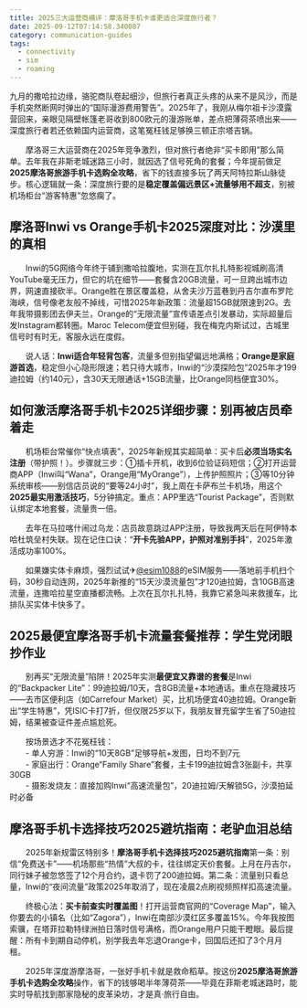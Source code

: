 ```yaml
---
title: 2025三大运营商横评：摩洛哥手机卡谁更适合深度旅行者？
date: 2025-09-12T07:14:58.340087
category: communication-guides
tags:
  - connectivity
  - sim
  - roaming
---
```


九月的撒哈拉边缘，骆驼商队卷起细沙，但旅行者真正头疼的从来不是风沙，而是手机突然断网时弹出的“国际漫游费用警告”。2025年了，我刚从梅尔祖卡沙漠露营回来，亲眼见隔壁帐篷老哥收到800欧元的漫游账单，差点把薄荷茶喷出来——深度旅行者若还依赖国内运营商，这笔冤枉钱足够换三顿正宗塔吉锅。  

　　摩洛哥三大运营商在2025年竞争激烈，但对旅行者绝非“买卡即用”那么简单。去年我在非斯老城迷路三小时，就因选了信号死角的套餐；今年提前做足**2025摩洛哥旅游手机卡选购全攻略**，省下的钱直接多玩了两天阿特拉斯山脉徒步。核心逻辑就一条：深度旅行要的是**稳定覆盖偏远景区+流量够用不超支**，别被机场柜台“游客特惠”忽悠瘸了。  

## 摩洛哥Inwi vs Orange手机卡2025深度对比：沙漠里的真相  

　　Inwi的5G网络今年终于铺到撒哈拉腹地，实测在瓦尔扎扎特影视城刷高清YouTube毫无压力，但它的坑在细节——套餐含20GB流量，可一旦跨出城市边界，网速直接砍半。Orange胜在景区覆盖稳，从舍夫沙万蓝巷到丹吉尔直布罗陀海峡，信号像老友般不掉线，可惜2025年新政策：流量超15GB就限速到2G。去年我带摄影团去伊夫兰，Orange的“无限流量”宣传语差点引发暴动，实际超量后发Instagram都转圈。Maroc Telecom便宜但别碰，我在梅克内斯试过，古城里信号时有时无，客服永远在度假。  

　　说人话：**Inwi适合年轻背包客**，流量多但别指望偏远地满格；**Orange是家庭游首选**，稳定但小心隐形限速；若只待大城市，Inwi的“沙漠探险包”2025年才199迪拉姆（约140元），含30天无限通话+15GB流量，比Orange同档便宜30%。  

## 如何激活摩洛哥手机卡2025详细步骤：别再被店员牵着走  

　　机场柜台常催你“快点填表”，2025年新规其实超简单：买卡后**必须当场实名注册**（带护照！）。步骤就三步：①插卡开机，收到6位验证码短信；②打开运营商APP（Inwi叫“Wana”，Orange用“MyOrange”），上传护照照片；③等10分钟系统审核——别信店员说的“要等24小时”，我上周在卡萨布兰卡机场，用这个**2025最实用激活技巧**，5分钟搞定。重点：APP里选“Tourist Package”，否则默认绑定本地套餐，流量贵一倍。  

　　去年在马拉喀什闹过乌龙：店员故意跳过APP注册，导致我两天后在阿伊特本哈杜筑垒村失联。现在记住口诀：“**开卡先验APP，护照对准别手抖**”，2025年激活成功率100%。  

　　如果嫌实体卡麻烦，强烈试试✈[@esim1088](https://t.me/s/esim1088)的eSIM服务——落地前手机扫个码，30秒自动连网，2025年新推的“15天沙漠流量包”才120迪拉姆，含10GB高速流量，连撒哈拉星空直播都流畅。上次在瓦尔扎扎特，我靠它紧急叫来救援车，比排队买实体卡快多了。  

## 2025最便宜摩洛哥手机卡流量套餐推荐：学生党闭眼抄作业  

　　别再买“无限流量”陷阱！2025年实测**最便宜又靠谱的套餐**是Inwi的“Backpacker Lite”：99迪拉姆/10天，含8GB流量+本地通话。重点在隐藏技巧——去市区便利店（如Carrefour Market）买，比机场便宜40迪拉姆。Orange新出“学生特惠”，凭ISIC卡打7折，但仅限25岁以下，我朋友冒充留学生省了50迪拉姆，结果被查证件差点尴尬死。  

　　按场景选才不花冤枉钱：  
　　- 单人穷游：Inwi的“10天8GB”足够导航+发图，日均不到7元  
　　- 家庭出行：Orange“Family Share”套餐，主卡199迪拉姆含3张副卡，共享30GB  
　　- 摄影发烧友：直接加购Inwi“高速流量包”，20迪拉姆/天解锁5G，沙漠拍延时必备  

## 摩洛哥手机卡选择技巧2025避坑指南：老驴血泪总结  

　　2025年新规雷区特别多！**摩洛哥手机卡选择技巧2025避坑指南**第一条：别信“免费送卡”——机场那些“热情”大叔的卡，往往绑定天价套餐。上月在丹吉尔，同行妹子被忽悠签了12个月合约，退卡罚了200迪拉姆。第二条：流量别只看总量，Inwi的“夜间流量”政策2025年取消了，现在凌晨2点刷视频照样扣高速流量。  

　　终极心法：**买卡前查实时覆盖图**！打开运营商官网的“Coverage Map”，输入你要去的小镇名（比如“Zagora”），Inwi在南部沙漠红区多覆盖15%。今年我按图索骥，在塔菲拉勒特绿洲拍日落时信号满格，而Orange用户只能干瞪眼。最后提醒：所有卡到期自动停机，别学我去年忘退Orange卡，回国后还扣了3个月月租。  

　　2025年深度游摩洛哥，一张好手机卡就是救命稻草。按这份**2025摩洛哥旅游手机卡选购全攻略**操作，省下的钱够喝半年薄荷茶——毕竟在菲斯老城迷路时，能实时导航找到那家隐秘的皮革染坊，才是真·旅行自由。
